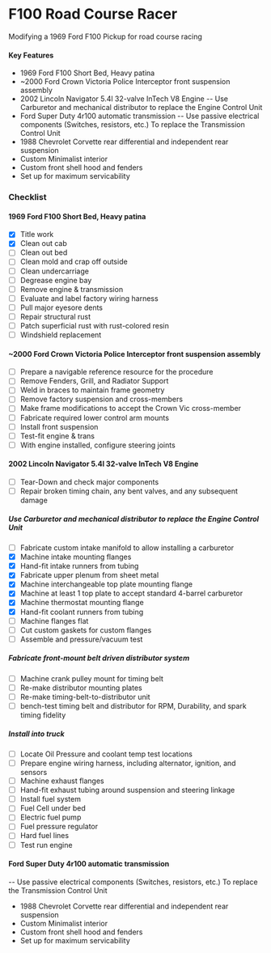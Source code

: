 # F100 Road Course Racer
Modifying a 1969 Ford F100 Pickup for road course racing

#### Key Features
- 1969 Ford F100 Short Bed, Heavy patina
- ~2000 Ford Crown Victoria Police Interceptor front suspension assembly
- 2002 Lincoln Navigator 5.4l 32-valve InTech V8 Engine
  -- Use Carburetor and mechanical distributor to replace the Engine Control Unit
- Ford Super Duty 4r100 automatic transmission
  -- Use passive electrical components (Switches, resistors, etc.) To replace the Transmission Control Unit
- 1988 Chevrolet Corvette rear differential and independent rear suspension
- Custom Minimalist interior
- Custom front shell hood and fenders
- Set up for maximum servicability
### Checklist
#### 1969 Ford F100 Short Bed, Heavy patina
- [x] Title work
- [x]  Clean out cab
- [ ]  Clean out bed
- [ ] Clean mold and crap off outside
- [ ] Clean undercarriage
- [ ]  Degrease engine bay
- [ ] Remove engine & transmission
- [ ] Evaluate and label factory wiring harness
- [ ] Pull major eyesore dents
- [ ] Repair structural rust
- [ ] Patch superficial rust with rust-colored resin
- [ ] Windshield replacement

#### ~2000 Ford Crown Victoria Police Interceptor front suspension assembly
- [ ] Prepare a navigable reference resource for the procedure
- [ ] Remove Fenders, Grill, and Radiator Support
- [ ] Weld in braces to maintain frame geometry
- [ ] Remove factory suspension and cross-members
- [ ] Make frame modifications to accept the Crown Vic cross-member
- [ ] Fabricate required lower control arm mounts
- [ ] Install front suspension
- [ ] Test-fit engine & trans
- [ ] With engine installed, configure steering joints

#### 2002 Lincoln Navigator 5.4l 32-valve InTech V8 Engine
- [ ] Tear-Down and check major components
- [ ] Repair broken timing chain, any bent valves, and any subsequent damage

##### Use Carburetor and mechanical distributor to replace the Engine Control Unit
- [ ] Fabricate custom intake manifold to allow installing a carburetor
- [x] Machine intake mounting flanges
- [x] Hand-fit intake runners from tubing
- [x] Fabricate upper plenum from sheet metal
- [x] Machine interchangeable top plate mounting flange
- [x] Machine at least 1 top plate to accept standard 4-barrel carburetor
- [x] Machine thermostat mounting flange
- [x] Hand-fit coolant runners from tubing
- [ ] Machine flanges flat
- [ ] Cut custom gaskets for custom flanges
- [ ] Assemble and pressure/vacuum test

##### Fabricate front-mount belt driven distributor system
- [ ] Machine crank pulley mount for timing belt
- [ ] Re-make distributor mounting plates
- [ ] Re-make timing-belt-to-distributor unit
- [ ] bench-test timing belt and distributor for RPM, Durability, and spark timing fidelity

##### Install into truck
- [ ] Locate Oil Pressure and coolant temp test locations
- [ ] Prepare engine wiring harness, including alternator, ignition, and sensors
- [ ] Machine exhaust flanges
- [ ] Hand-fit exhaust tubing around suspension and steering linkage
- [ ] Install fuel system
- [ ] Fuel Cell under bed
- [ ] Electric fuel pump
- [ ] Fuel pressure regulator
- [ ] Hard fuel lines
- [ ] Test run engine

#### Ford Super Duty 4r100 automatic transmission
  -- Use passive electrical components (Switches, resistors, etc.) To replace the Transmission Control Unit
- 1988 Chevrolet Corvette rear differential and independent rear suspension
- Custom Minimalist interior
- Custom front shell hood and fenders
- Set up for maximum servicability
